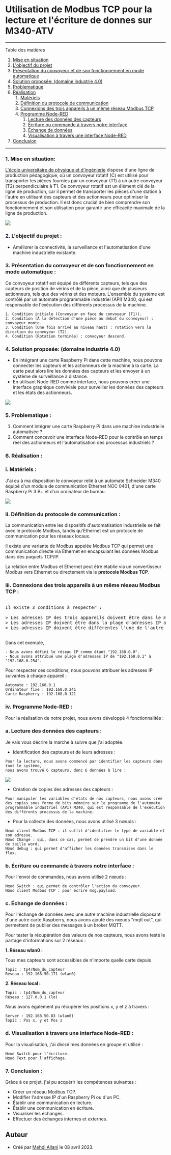 # Utilisation de Modbus TCP pour la lecture et l'écriture de donnes sur M340-ATV

---
Table des matières
1. [Mise en situation](https://github.com/MehdiAllani/Utilisation-de-Modbus-TCP-pour-la-lecture-et-l-ecriture-de-donnes-sur-M340-ATV#1-mise-en-situation)
2. [L'objectif du projet](https://github.com/MehdiAllani/Utilisation-de-Modbus-TCP-pour-la-lecture-et-l-ecriture-de-donnes-sur-M340-ATV#2-lobjectif-du-projet-) 
3. [Présentation du convoyeur et de son fonctionnement en mode automatique](https://github.com/MehdiAllani/Utilisation-de-Modbus-TCP-pour-la-lecture-et-l-ecriture-de-donnes-sur-M340-ATV#3-pr%C3%A9sentation-du-convoyeur-et-de-son-fonctionnement-en-mode-automatique-)
4. [Solution proposée: (domaine industrie 4.0)](https://github.com/MehdiAllani/Utilisation-de-Modbus-TCP-pour-la-lecture-et-l-ecriture-de-donnes-sur-M340-ATV#4-solution-propos%C3%A9e-domaine-industrie-40)
5. [Problematique](https://github.com/MehdiAllani/Utilisation-de-Modbus-TCP-pour-la-lecture-et-l-ecriture-de-donnes-sur-M340-ATV#5-problematique-) 
6. [Réalisation](https://github.com/MehdiAllani/Utilisation-de-Modbus-TCP-pour-la-lecture-et-l-ecriture-de-donnes-sur-M340-ATV#6-r%C3%A9alisation-)
	1. [Matériels](https://github.com/MehdiAllani/Utilisation-de-Modbus-TCP-pour-la-lecture-et-l-ecriture-de-donnes-sur-M340-ATV#i-mat%C3%A9riels-)
	2. [Définition du protocole de communication](https://github.com/MehdiAllani/Utilisation-de-Modbus-TCP-pour-la-lecture-et-l-ecriture-de-donnes-sur-M340-ATV#ii-d%C3%A9finition-du-protocole-de-communication-) 
	3. [Connexions des trois appareils à un même réseau Modbus TCP](https://github.com/MehdiAllani/Utilisation-de-Modbus-TCP-pour-la-lecture-et-l-ecriture-de-donnes-sur-M340-ATV#iii-connexions-des-trois-appareils-%C3%A0-un-m%C3%AAme-r%C3%A9seau-modbus-tcp-) 
	4. [Programme Node-RED](https://github.com/MehdiAllani/Utilisation-de-Modbus-TCP-pour-la-lecture-et-l-ecriture-de-donnes-sur-M340-ATV#iv-programme-node-red-)
		1. [Lecture des données des capteurs](https://github.com/MehdiAllani/Utilisation-de-Modbus-TCP-pour-la-lecture-et-l-ecriture-de-donnes-sur-M340-ATV#a-lecture-des-donn%C3%A9es-des-capteurs-) 
		2. [Écriture ou commande à travers notre interface](https://github.com/MehdiAllani/Utilisation-de-Modbus-TCP-pour-la-lecture-et-l-ecriture-de-donnes-sur-M340-ATV#b-%C3%A9criture-ou-commande-%C3%A0-travers-notre-interface-)
		3. [Échange de données](https://github.com/MehdiAllani/Utilisation-de-Modbus-TCP-pour-la-lecture-et-l-ecriture-de-donnes-sur-M340-ATV#c-%C3%A9change-de-donn%C3%A9es-)
		4. [Visualisation à travers une interface Node-RED](https://github.com/MehdiAllani/Utilisation-de-Modbus-TCP-pour-la-lecture-et-l-ecriture-de-donnes-sur-M340-ATV#d-visualisation-%C3%A0-travers-une-interface-node-red-)
7. [Conclusion](https://github.com/MehdiAllani/Utilisation-de-Modbus-TCP-pour-la-lecture-et-l-ecriture-de-donnes-sur-M340-ATV#7-conclusion-)

---
### 1. Mise en situation:

 [L'école universitaire de physique et d'ingénierie](https://eupi.uca.fr/) dispose d'une ligne de production pédagogique, où un convoyeur rotatif (C) est utilisé pour transporter les pièces fournies par un convoyeur (T1) à un autre convoyeur (T2) perpendiculaire à T1.  Ce convoyeur rotatif est un élément clé de la ligne de production, car il permet de transporter les pièces d'une station à l'autre en utilisant des capteurs et des actionneurs pour optimiser le processus de production. Il est donc crucial de bien comprendre son fonctionnement et son utilisation pour garantir une efficacité maximale de la ligne de production.

 ![](images/image_001.png)

### 2. L'objectif du projet : 

- Améliorer la connectivité, la surveillance et l'automatisation d'une machine industrielle existante.

### 3. Présentation du convoyeur et de son fonctionnement en mode automatique :
Ce convoyeur rotatif est équipé de différents capteurs, tels que des capteurs de position de vérins et de la pièce, ainsi que de plusieurs actionneurs, tels que des vérins et des moteurs. L'ensemble du système est contrôlé par un automate programmable industriel (API) M340, qui est responsable de l'exécution des différents processus de la machine.
```
1. Condition initiale (Convoyeur en face du convoyeur (T1)).
2. Condition (À la détection d'une pièce au début du convoyeur) : convoyeur monte.
3. Condition (Une fois arrivé au niveau haut) : rotation vers la direction du convoyeur (T2).
4. Condition (Rotation terminée) : convoyeur descend.
```

### 4. Solution proposée: (domaine industrie 4.0)

- En intégrant une carte Raspberry Pi dans cette machine, nous pouvons connecter les capteurs et les actionneurs de la machine à la carte. La carte peut alors lire les données des capteurs et les envoyer à un système de surveillance à distance.
- En utilisant Node-RED comme interface, nous pouvons créer une interface graphique conviviale pour surveiller les données des capteurs et les états des actionneurs.

![](images/image_002.png)

### 5. Problematique :

1. Comment intégrer une carte Raspberry Pi dans une machine industrielle automatisée ?
2. Comment concevoir une interface Node-RED pour le contrôle en temps réel des actionneurs et l'automatisation des processus industriels ?

### 6. Réalisation :

### i. Matériels :
J'ai eu à ma disposition le convoyeur relié à un automate Schneider M340 équipé d'un module de communication Ethernet NOC 0401, d'une carte Raspberry Pi 3 B+ et d'un ordinateur de bureau.

![](images/image_003.png)

### ii. Définition du protocole de communication :

La communication entre les dispositifs d'automatisation industrielle se fait avec le protocole Modbus, tandis qu'Ethernet est un protocole de communication pour les réseaux locaux.

Il existe une variante de Modbus appelée Modbus TCP qui permet une communication directe via Ethernet en encapsulant les données Modbus dans des paquets TCP/IP. 

La relation entre Modbus et Ethernet peut être établie via un convertisseur Modbus vers Ethernet ou directement via le **protocole Modbus TCP**.

### iii. Connexions des trois appareils à un même réseau Modbus TCP :
<pre>

Il existe 3 conditions à respecter :

> Les adresses IP des trois appareils doivent être dans le même réseau IP.
> Les adresses IP doivent être dans la plage d'adresses IP attribuée au réseau.
> Les adresses IP doivent être différentes l'une de l'autre (unique sur le réseau).

</pre>

Dans cet exemple,
```
- Nous avons défini le réseau IP comme étant "192.168.0.0".
- Nous avons attribué une plage d'adresses IP de "192.168.0.1" à "192.168.0.254".
```
Pour respecter ces conditions, nous pouvons attribuer les adresses IP suivantes à chaque appareil :
```
Automate : 192.168.0.1
Ordinateur fixe : 192.168.0.241
Carte Raspberry : 192.168.0.121
```
### iv. Programme Node-RED :

Pour la réalisation de notre projet, nous avons développé 4 fonctionnalités :

### a. Lecture des données des capteurs :

Je vais vous décrire la marche à suivre que j'ai adoptée.

- Identification des capteurs et de leurs adresses :
```
Pour la lecture, nous avons commencé par identifier les capteurs dans tout le système,  
nous avons trouvé 6 capteurs, donc 6 données à lire :
```
![](images/image_004.png)


- Création de copies des adresses des capteurs :
```
Pour manipuler les variables d'états de nos capteurs, nous avons créé des copies sous forme de bits mémoire sur le programme de l'automate programmable industriel (API) M340, qui est responsable de l'exécution des différents processus de la machine.
```
- Pour la collecte des données, nous avons utilisé 3 nœuds :
```
Nœud client Modbus TCP : il suffit d'identifier le type de variable et son adresse.
Nœud Change : qui, dans ce cas, permet de prendre un bit d'une donnée de taille word.
Nœud debug : qui permet d'afficher les données transmises dans le flux.	
```
### b. Écriture ou commande à travers notre interface :
Pour l'envoi de commandes, nous avons utilisé 2 nœuds :

```
Nœud Switch : qui permet de contrôler l'action du convoyeur.
Nœud client Modbus TCP : pour écrire msg.payload.
```
### c. Échange de données :

Pour l'échange de données avec une autre machine industrielle disposant d'une autre carte Raspberry, nous avons ajouté des nœuds "mqtt out", qui permettent de publier des messages à un broker MQTT.

Pour tester la récupération des valeurs de nos capteurs, nous avons testé le partage d'informations sur 2 réseaux :

**1. Réseau wlan0 :**

Tous mes capteurs sont accessibles de n'importe quelle carte depuis 
```
Topic : tp4/Nom_du_capteur
Réseau : 192.168.50.171 (wlan0)
```
**2. Réseau local :**
```
Topic : tp4/Nom_du_capteur
Réseau : 127.0.0.1 (lo)
```
Nous avons également pu récupérer les positions x, y et z à travers :
```
Server : 192.168.50.83 (wlan0)
Topic : Pos x, y et Pos z
```
### d. Visualisation à travers une interface Node-RED :
Pour la visualisation, j'ai divisé mes données en groupe et utilisé :
```
Nœud Switch pour l'écriture.
Nœud Text pour l'affichage.
```
### 7. Conclusion :
Grâce à ce projet, j'ai pu acquérir les compétences suivantes :
- Créer un réseau Modbus TCP.
- Modifier l'adresse IP d'un Raspberry Pi ou d'un PC.
- Établir une communication en lecture.
- Établir une communication en écriture.
- Visualiser les échanges.
- Effectuer des échanges internes et externes.


## Auteur
* Créé par [Mehdi Allani](https://www.linkedin.com/in/mehdi-allani-3a18ab1b2/) le 08 avril 2023.